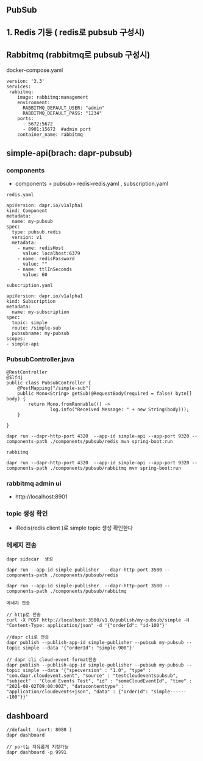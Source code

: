 


## PubSub

## 1. Redis 기동 ( redis로 pubsub 구성시) 

##  Rabbitmq (rabbitmq로 pubsub 구성시)

docker-compose.yaml
```
version: '3.3'
services:
 rabbitmq:
    image: rabbitmq:management
    environment:
      RABBITMQ_DEFAULT_USER: "admin"
      RABBITMQ_DEFAULT_PASS: "1234"
    ports:
      - 5672:5672
      - 8901:15672  #admin port
    container_name: rabbitmq
```

## simple-api(brach: dapr-pubsub)
### components
- components > pubsub> redis>redis.yaml , subscription.yaml

`redis.yaml`
```
apiVersion: dapr.io/v1alpha1
kind: Component
metadata:
  name: my-pubsub
spec:
  type: pubsub.redis
  version: v1
  metadata:
    - name: redisHost
      value: localhost:6379
    - name: redisPassword
      value: ""
    - name: ttlInSeconds
      value: 60
```
`subscription.yaml`
```
apiVersion: dapr.io/v1alpha1
kind: Subscription
metadata:
  name: my-subscription
spec:
  topic: simple
  route: /simple-sub
  pubsubname: my-pubsub
scopes:
- simple-api
```


### PubsubController.java
```
@RestController
@Slf4j
public class PubsubController {
    @PostMapping("/simple-sub")
	public Mono<String> getSub(@RequestBody(required = false) byte[] body) {
        return Mono.fromRunnable(() ->
                log.info("Received Message: " + new String(body)));
    }
    
}
```

```
dapr run --dapr-http-port 4320  --app-id simple-api --app-port 9320 --components-path ./components/pubsub/redis mvn spring-boot:run
```
`rabbitmq`
```
dapr run --dapr-http-port 4320  --app-id simple-api --app-port 9320 --components-path ./components/pubsub/rabbitmq mvn spring-boot:run
```

### rabbitmq admin ui
- http://localhost:8901 

### topic 생성 확인 
- iRedis(redis client )로  simple topic 생성 확인한다 

### 메세지 전송 
`dapr sidecar  생성` 
```
dapr run --app-id simple-publisher  --dapr-http-port 3500 --components-path ./components/pubsub/redis
```
```
dapr run --app-id simple-publisher  --dapr-http-port 3500 --components-path ./components/pubsub/rabbitmq
```

`메세지 전송`

```
// http로 전송
curl -X POST http://localhost:3500/v1.0/publish/my-pubsub/simple -H "Content-Type: application/json" -d '{"orderId": "id-100"}'

//dapr cli로 전송
dapr publish --publish-app-id simple-publisher --pubsub my-pubsub --topic simple --data '{"orderId": "simple-900"}'

// dapr cli cloud-event format전송 
dapr publish --publish-app-id simple-publisher --pubsub my-pubsub --topic simple --data '{"specversion" : "1.0", "type" : "com.dapr.cloudevent.sent", "source" : "testcloudeventspubsub", "subject" : "Cloud Events Test", "id" : "someCloudEventId", "time" : "2021-08-02T09:00:00Z", "datacontenttype" : "application/cloudevents+json", "data" : {"orderId": "simple-------100"}}'

```


## dashboard 
```
//default  (port: 8080 )
dapr dashboard   

// port는 자유롭게 지정가능
dapr dashboard -p 9991
```

